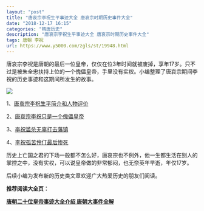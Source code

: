 ```yaml
---
layout: "post"
title: "唐哀宗李祝生平事迹大全 唐哀宗时期历史事件大全"
date: "2018-12-17 16:15"
categories: "隋唐历史"
description: "唐哀宗李祝生平事迹大全 唐哀宗时期历史事件大全"
tags: 唐朝 李祝
url: https://www.y5000.com/zgls/st/19948.html
---
```






唐哀宗李祝是唐朝的最后一位皇帝，仅仅在位3年时间就被废掉，享年17岁。只不过是被朱全忠扶持上位的一个傀儡皇帝，手里没有实权。小编整理了唐哀宗期间李祝的历史事迹和这期间所发生的故事。

![](https://img.y5000.com/uploads/allimg/170427/8-1F42G0350E29.jpg)

1、[唐哀宗李祝生平简介和人物评价](https://www.y5000.com/zgls/st/19944.html)

2、[唐哀宗李祝只是一个傀儡皇帝](https://www.y5000.com/zgls/st/19945.html)

3、[李祝滥杀无辜打击藩镇](https://www.y5000.com/zgls/st/19946.html)

4、[李祝孤苦伶仃最后惨死](https://www.y5000.com/zgls/st/19947.html)

历史上亡国之君的下场一般都不怎么好，唐哀宗也不例外，他一生都生活在别人的掌控之中，没有实权，可以说皇帝做的非常郁闷，也无奈英年早逝，年仅17岁。

后续小编为发布新的历史类文章欢迎广大热爱历史的朋友们阅读。

**推荐阅读大全页：**

[**唐朝二十位皇帝事迹大全介绍 唐朝大事件全解**](https://www.y5000.com/zgls/st/19949.html)
